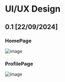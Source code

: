 # UI/UX Design
## 0.1 [22/09/2024]
### HomePage
![image](https://github.com/user-attachments/assets/101a7e89-809a-4c0c-b4c9-8014c2759218)
### ProfilePage
![image](https://github.com/user-attachments/assets/cb9a8bd8-a3a5-4bfb-a8f7-96e7ce3fab23)


